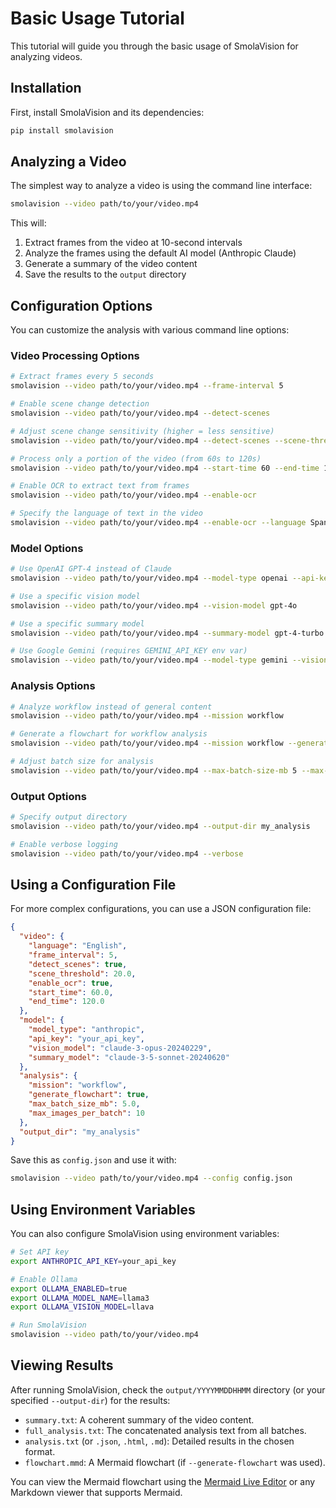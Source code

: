 # Basic Usage Tutorial

This tutorial will guide you through the basic usage of SmolaVision for analyzing videos.

## Installation

First, install SmolaVision and its dependencies:

```bash
pip install smolavision
```

## Analyzing a Video

The simplest way to analyze a video is using the command line interface:

```bash
smolavision --video path/to/your/video.mp4
```

This will:
1. Extract frames from the video at 10-second intervals
2. Analyze the frames using the default AI model (Anthropic Claude)
3. Generate a summary of the video content
4. Save the results to the `output` directory

## Configuration Options

You can customize the analysis with various command line options:

### Video Processing Options

```bash
# Extract frames every 5 seconds
smolavision --video path/to/your/video.mp4 --frame-interval 5

# Enable scene change detection
smolavision --video path/to/your/video.mp4 --detect-scenes

# Adjust scene change sensitivity (higher = less sensitive)
smolavision --video path/to/your/video.mp4 --detect-scenes --scene-threshold 20

# Process only a portion of the video (from 60s to 120s)
smolavision --video path/to/your/video.mp4 --start-time 60 --end-time 120

# Enable OCR to extract text from frames
smolavision --video path/to/your/video.mp4 --enable-ocr

# Specify the language of text in the video
smolavision --video path/to/your/video.mp4 --enable-ocr --language Spanish
```

### Model Options

```bash
# Use OpenAI GPT-4 instead of Claude
smolavision --video path/to/your/video.mp4 --model-type openai --api-key your_openai_key

# Use a specific vision model
smolavision --video path/to/your/video.mp4 --vision-model gpt-4o

# Use a specific summary model
smolavision --video path/to/your/video.mp4 --summary-model gpt-4-turbo

# Use Google Gemini (requires GEMINI_API_KEY env var)
smolavision --video path/to/your/video.mp4 --model-type gemini --vision-model gemini-1.5-flash-latest
```

### Analysis Options

```bash
# Analyze workflow instead of general content
smolavision --video path/to/your/video.mp4 --mission workflow

# Generate a flowchart for workflow analysis
smolavision --video path/to/your/video.mp4 --mission workflow --generate-flowchart

# Adjust batch size for analysis
smolavision --video path/to/your/video.mp4 --max-batch-size-mb 5 --max-images-per-batch 10
```

### Output Options

```bash
# Specify output directory
smolavision --video path/to/your/video.mp4 --output-dir my_analysis

# Enable verbose logging
smolavision --video path/to/your/video.mp4 --verbose
```

## Using a Configuration File

For more complex configurations, you can use a JSON configuration file:

```json
{
  "video": {
    "language": "English",
    "frame_interval": 5,
    "detect_scenes": true,
    "scene_threshold": 20.0,
    "enable_ocr": true,
    "start_time": 60.0,
    "end_time": 120.0
  },
  "model": {
    "model_type": "anthropic",
    "api_key": "your_api_key",
    "vision_model": "claude-3-opus-20240229",
    "summary_model": "claude-3-5-sonnet-20240620"
  },
  "analysis": {
    "mission": "workflow",
    "generate_flowchart": true,
    "max_batch_size_mb": 5.0,
    "max_images_per_batch": 10
  },
  "output_dir": "my_analysis"
}
```

Save this as `config.json` and use it with:

```bash
smolavision --video path/to/your/video.mp4 --config config.json
```

## Using Environment Variables

You can also configure SmolaVision using environment variables:

```bash
# Set API key
export ANTHROPIC_API_KEY=your_api_key

# Enable Ollama
export OLLAMA_ENABLED=true
export OLLAMA_MODEL_NAME=llama3
export OLLAMA_VISION_MODEL=llava

# Run SmolaVision
smolavision --video path/to/your/video.mp4
```

## Viewing Results

After running SmolaVision, check the `output/YYYYMMDDHHMM` directory (or your specified `--output-dir`) for the results:

- `summary.txt`: A coherent summary of the video content.
- `full_analysis.txt`: The concatenated analysis text from all batches.
- `analysis.txt` (or `.json`, `.html`, `.md`): Detailed results in the chosen format.
- `flowchart.mmd`: A Mermaid flowchart (if `--generate-flowchart` was used).

You can view the Mermaid flowchart using the [Mermaid Live Editor](https://mermaid.live/) or any Markdown viewer that supports Mermaid.
